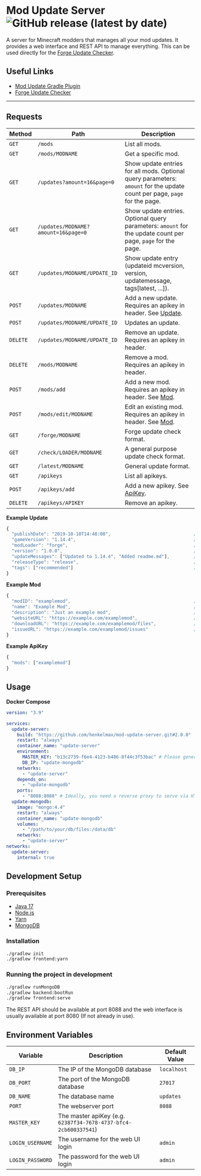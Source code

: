 # Mod Update Server ![GitHub release (latest by date)](https://img.shields.io/github/v/release/henkelmax/mod-update-server?include_prereleases)

A server for Minecraft modders that manages all your mod updates.
It provides a web interface and REST API to manage everything.
This can be used directly for the [Forge Update Checker](https://docs.minecraftforge.net/en/1.19.2/misc/updatechecker/).

## Useful Links

- [Mod Update Gradle Plugin](https://github.com/henkelmax/mod-update-plugin)
- [Forge Update Checker](https://docs.minecraftforge.net/en/1.19.2/misc/updatechecker/)

---

## Requests

| Method   | Path                                | Description                                                                                                               |
| -------- |-------------------------------------|---------------------------------------------------------------------------------------------------------------------------|
| `GET`    | `/mods`                             | List all mods.                                                                                                            |
| `GET`    | `/mods/MODNAME`                     | Get a specific mod.                                                                                                       |
| `GET`    | `/updates?amount=16&page=0`         | Show update entries for all mods. Optional query parameters: `amount` for the update count per page, `page` for the page. |
| `GET`    | `/updates/MODNAME?amount=16&page=0` | Show update entries. Optional query parameters: `amount` for the update count per page, `page` for the page.              |
| `GET`    | `/updates/MODNAME/UPDATE_ID`        | Show update entry (updateid mcversion, version, updatemessage, tags[latest, ...]).                                        |
| `POST`   | `/updates/MODNAME`                  | Add a new update. Requires an apikey in header. See [Update](#update).                                                    |
| `POST`   | `/updates/MODNAME/UPDATE_ID`        | Updates an update.                                                                                                        |
| `DELETE` | `/updates/MODNAME/UPDATE_ID`        | Remove an update. Requires an apikey in header.                                                                           |
| `DELETE` | `/mods/MODNAME`                     | Remove a mod. Requires an apikey in header.                                                                               |
| `POST`   | `/mods/add`                         | Add a new mod. Requires an apikey in header. See [Mod](#mod).                                                             |
| `POST`   | `/mods/edit/MODNAME`                | Edit an existing mod. Requires an apikey in header. See [Mod](#mod).                                                      |
| `GET`    | `/forge/MODNAME`                    | Forge update check format.                                                                                                |
| `GET`    | `/check/LOADER/MODNAME`             | A general purpose update check format.                                                                                    |
| `GET`    | `/latest/MODNAME`                   | General update format.                                                                                                    |
| `GET`    | `/apikeys`                          | List all apikeys.                                                                                                         |
| `POST`   | `/apikeys/add`                      | Add a new apikey. See [ApiKey](#apikey).                                                                                  |
| `DELETE` | `/apikeys/APIKEY`                   | Remove an apikey.                                                                                                         |

**Example Update**

```js
{
  "publishDate": "2019-10-10T14:48:00",                               // The publishing date (used to order the updates).
  "gameVersion": "1.14.4",                                            // The game version.
  "modLoader": "forge",                                               // The mod loader [forge, fabric, quilt]. Default value: "forge".
  "version": "1.0.0",                                                 // The mod version.
  "updateMessages": ["Updated to 1.14.4", "Added readme.md"],         // The update messages (Changelog etc.).
  "releaseType": "release",                                           // The release type [alpha, beta, release]. Default value: "release".
  "tags": ["recommended"]                                             // Additional tags e.g. recommended.
}
```

**Example Mod**

```js
{
  "modID": "examplemod",                                              // The mod ID (used to identify the mod)
  "name": "Example Mod",                                              // The name of the mod
  "description": "Just an example mod",                               // The mod description
  "websiteURL": "https://example.com/examplemod",                     // The URL to the mods website
  "downloadURL": "https://example.com/examplemod/files",              // The URL to the mods download page
  "issueURL": "https://example.com/examplemod/issues"                 // The issue tracker url of this mod
}
```

**Example ApiKey**

```js
{
  "mods": ["examplemod"]                                                // The mods that this key has access to ("*" for every mod)
}
```

## Usage

**Docker Compose**

```yml
version: "3.9"

services:
  update-server:
    build: "https://github.com/henkelmax/mod-update-server.git#2.0.0"
    restart: "always"
    container_name: "update-server"
    environment:
      MASTER_KEY: "b13c2739-f6e4-4123-b486-8f44c3f53bac" # Please generate your own random UUID
      DB_IP: "update-mongodb"
    networks:
      - "update-server"
    depends_on:
      - "update-mongodb"
    ports:
      - "8088:8088" # Ideally, you need a reverse proxy to serve via HTTPS
  update-mongodb:
    image: "mongo:4.4"
    restart: "always"
    container_name: "update-mongodb"
    volumes:
      - "/path/to/your/db/files:/data/db"
    networks:
      - "update-server"
networks:
  update-server:
    internal: true
```

## Development Setup

### Prerequisites

- [Java 17](https://www.oracle.com/java/technologies/downloads/#java17)
- [Node.js](https://nodejs.org/)
- [Yarn](https://yarnpkg.com/)
- [MongoDB](https://www.mongodb.com/)

### Installation

```sh
./gradlew init
./gradlew frontend:yarn
```

### Running the project in development

```sh
./gradlew runMongoDB
./gradlew backend:bootRun
./gradlew frontend:serve
```


The REST API should be available at port 8088 and the web interface is usually available at port 8080 (If not already in
use).

## Environment Variables

| Variable         | Description                                                     | Default Value |
| ---------------- | --------------------------------------------------------------- |---------------|
| `DB_IP`          | The IP of the MongoDB database                                  | `localhost`   |
| `DB_PORT`        | The port of the MongoDB database                                | `27017`       |
| `DB_NAME`        | The database name                                               | `updates`     |
| `PORT`           | The webserver port                                              | `8088`        |
| `MASTER_KEY`     | The master apiKey (e.g. `62387f34-7678-4737-bfc4-2cb600337541`) |               |
| `LOGIN_USERNAME` | The username for the web UI login                               | `admin`       |
| `LOGIN_PASSWORD` | The password for the web UI login                               | `admin`       |

